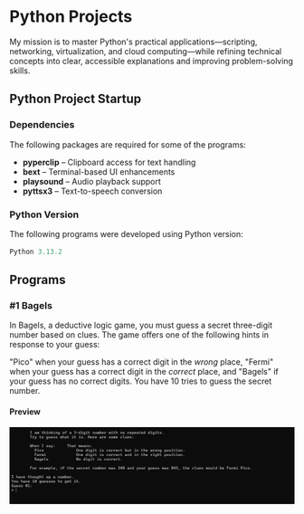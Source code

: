 # Python Projects

My mission is to master Python's practical applications—scripting, networking, virtualization, and cloud computing—while refining technical concepts into clear, accessible explanations and improving problem-solving skills.

## Python Project Startup

### Dependencies

The following packages are required for some of the programs:

- **pyperclip** – Clipboard access for text handling
- **bext** – Terminal-based UI enhancements
- **playsound** – Audio playback support
- **pyttsx3** – Text-to-speech conversion

### Python Version

The following programs were developed using Python version:

```python
Python 3.13.2
```

## Programs

### #1 Bagels

In Bagels, a deductive logic game, you must guess a secret three-digit number based on clues. The game offers one of the following hints in response to your guess:

"Pico" when your guess has a correct digit in the *wrong* place, "Fermi" when your guess has a correct digit in the *correct* place, and "Bagels" if your guess has no correct digits. You have 10 tries to guess the secret number.

#### Preview

![Bagels Snapshot](docs/images/bagels.png)